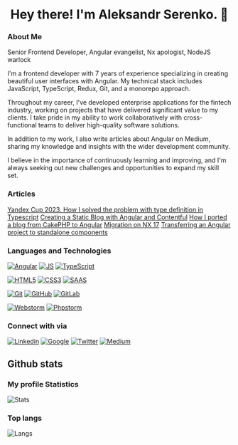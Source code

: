 <h1 align="center"> Hey there! I'm Aleksandr Serenko. 👋</h1>

### About Me

Senior Frontend Developer, Angular evangelist, Nx apologist, NodeJS warlock

I'm a frontend developer with 7 years of experience specializing in creating beautiful user interfaces with Angular. My technical stack
includes JavaScript, TypeScript, Redux, Git, and a monorepo approach.

Throughout my career, I've developed enterprise applications for the fintech industry, working on projects that have delivered significant
value to my clients. I take pride in my ability to work collaboratively with cross-functional teams to deliver high-quality software
solutions.

In addition to my work, I also write articles about Angular on Medium, sharing my knowledge and insights with the wider development
community.

I believe in the importance of continuously learning and improving, and I'm always seeking out new challenges and opportunities to expand
my skill set.

### Articles

[Yandex Cup 2023. How I solved the problem with type definition in Typescript](https://habr.com/ru/articles/770646/)
[Creating a Static Blog with Angular and Contentful](https://habr.com/ru/articles/754928/)
[How I ported a blog from CakePHP to Angular](https://habr.com/ru/articles/754884/)
[Migration on NX 17](https://medium.com/p/0b523ae6aa22)
[Transferring an Angular project to standalone components](https://medium.com/p/be9003ae4c29)

### Languages and Technologies

[![Angular](https://img.shields.io/badge/Angular-DD0031?style=flat-square&logo=angular&logoColor=white&link=https://github.com/Fafnur/)](https://github.com/Fafnur/)
[![JS](https://img.shields.io/badge/-JavaScript-black?style=flat-square&logo=javascript&link=https://github.com/Fafnur/)](https://github.com/Fafnur/)
[![TypeScript](https://img.shields.io/badge/TypeScript-007ACC?style=flat-square&logo=typescript&logoColor=white&link=https://github.com/Fafnur/)](https://github.com/Fafnur/)

[![HTML5](https://img.shields.io/badge/-HTML5-E34F26?style=flat-square&logo=html5&logoColor=white&link=https://github.com/Fafnur/)](https://github.com/Fafnur/)
[![CSS3](https://img.shields.io/badge/-CSS3-1572B6?style=flat-square&logo=css3&link=https://github.com/Fafnur/)](https://github.com/Fafnur/)
[![SAAS](https://img.shields.io/badge/Sass-CC6699?style=flat-square&logo=sass&logoColor=white&link=https://github.com/Fafnur/)](https://github.com/Fafnur/)

[![Git](https://img.shields.io/badge/-Git-black?style=flat-square&logo=git&link=https://github.com/Fafnur/)](https://github.com/Fafnur/)
[![GitHub](https://img.shields.io/badge/-GitHub-181717?style=flat-square&logo=github&link=https://github.com/Fafnur/)](https://github.com/Fafnur/)
[![GitLab](https://img.shields.io/badge/-GitLab-FCA121?style=flat-square&logo=gitlab&link=https://github.com/Fafnur/)](https://github.com/Fafnur/)
 
[![Webstorm](https://img.shields.io/badge/webstorm-143?style=flatsquare&logo=webstorm&logoColor=black&color=black&labelColor=darkorchid&link=https://github.com/Fafnur/)](https://github.com/Fafnur/)
[![Phpstorm](https://img.shields.io/badge/phpstorm-143?style=flat-square&logo=phpstorm&logoColor=black&color=black&labelColor=darkorchid&link=https://github.com/Fafnur/)](https://github.com/Fafnur/)

### Connect with via

[![Linkedin](https://img.shields.io/badge/LinkedIn-%230077B5.svg?&style=flat-square&logo=linkedin&logoColor=white)](https://www.linkedin.com/in/fafnur)
[![Google](https://img.shields.io/badge/gmail-%23E4405F.svg?&style=flat-square&logo=gmail&logoColor=white)](mailto:alex92.serenko@gmail.com)
[![Twitter](https://img.shields.io/badge/-Twitter-1da1f2?style=flat-square&labelColor=1da1f2&logo=twitter&logoColor=white&link=https://www.twitter.com/fafnur1)](https://www.twitter.com/fafnur1)
[![Medium](https://img.shields.io/badge/-Medium-000?style=flat-square&logo=Medium&logoColor=white&&link=https://medium.com/@fafnur)](https://medium.com/@fafnur)

## Github stats

### My profile Statistics

![Stats](https://github-readme-stats.vercel.app/api?username=Fafnur&show_icons=true&theme=tokyonight)

### Top langs

![Langs](https://github-readme-stats.vercel.app/api/top-langs/?username=Fafnur&langs_count=10&theme=tokyonight&layout=compact)




